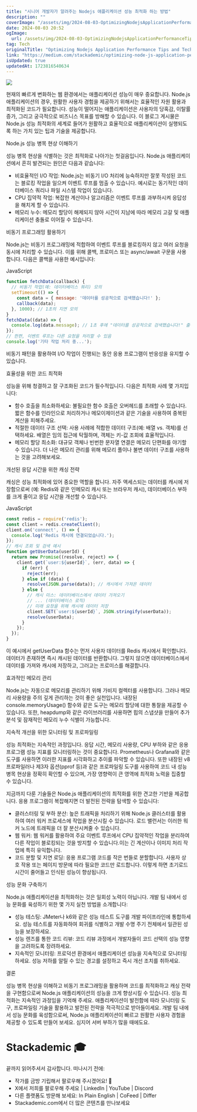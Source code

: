 ```yaml
---
title: "시니어 개발자가 알려주는 Nodejs 애플리케이션 성능 최적화 하는 방법"
description: ""
coverImage: "/assets/img/2024-08-03-OptimizingNodejsApplicationPerformanceTipsandTechniques_0.png"
date: 2024-08-03 20:52
ogImage: 
  url: /assets/img/2024-08-03-OptimizingNodejsApplicationPerformanceTipsandTechniques_0.png
tag: Tech
originalTitle: "Optimizing Nodejs Application Performance Tips and Techniques"
link: "https://medium.com/stackademic/optimizing-node-js-application-performance-tips-and-techniques-1eb3069a05ed"
isUpdated: true
updatedAt: 1723816540634
---
```




<img src="/assets/img/2024-08-03-OptimizingNodejsApplicationPerformanceTipsandTechniques_0.png" />

현재의 빠르게 변화하는 웹 환경에서는 애플리케이션 성능이 매우 중요합니다. Node.js 애플리케이션의 경우, 원활한 사용자 경험을 제공하기 위해서는 효율적인 자원 활용과 최적화된 코드가 필요합니다. 성능이 떨어지는 애플리케이션은 사용자의 당혹감, 이탈률 증가, 그리고 궁극적으로 비즈니스 목표를 방해할 수 있습니다. 이 블로그 게시물은 Node.js 성능 최적화의 세계로 들어가 원활하고 효율적으로 애플리케이션이 실행되도록 하는 가치 있는 팁과 기술을 제공합니다.

Node.js 성능 병목 현상 이해하기

성능 병목 현상을 식별하는 것은 최적화로 나아가는 첫걸음입니다. Node.js 애플리케이션에서 흔히 발견되는 원인은 다음과 같습니다:

<div class="content-ad"></div>

- 비효율적인 I/O 작업: Node.js는 비동기 I/O 처리에 능숙하지만 잘못 작성된 코드는 블로킹 작업을 일으켜 이벤트 루프를 멈출 수 있습니다. 예시로는 동기적인 데이터베이스 쿼리나 파일 시스템 작업이 있습니다.
- CPU 집약적 작업: 복잡한 계산이나 알고리즘은 이벤트 루프를 과부하시켜 응답성을 해치게 할 수 있습니다.
- 메모리 누수: 메모리 할당이 해제되지 않아 시간이 지남에 따라 메모리 고갈 및 애플리케이션 충돌로 이어질 수 있습니다.

비동기 프로그래밍 활용하기

Node.js는 비동기 프로그래밍에 적합하여 이벤트 루프를 블로킹하지 않고 여러 요청을 동시에 처리할 수 있습니다. 이를 위해 콜백, 프로미스 또는 async/await 구문을 사용합니다. 다음은 콜백을 사용한 예시입니다:

JavaScript

<div class="content-ad"></div>

```js
function fetchData(callback) {
  // 비동기 작업(예: 데이터베이스 쿼리) 모의
  setTimeout(() => {
    const data = { message: '데이터를 성공적으로 검색했습니다!' };
    callback(data);
  }, 1000); // 1초의 지연 모의
}
fetchData((data) => {
  console.log(data.message); // 1초 후에 "데이터를 성공적으로 검색했습니다!" 출력
});
// 한편, 이벤트 루프는 다른 요청을 처리할 수 있음
console.log('기타 작업 처리 중...');
```

비동기 패턴을 활용하여 I/O 작업이 진행되는 동안 응용 프로그램이 반응성을 유지할 수 있습니다.

효율성을 위한 코드 최적화

성능을 위해 청결하고 잘 구조화된 코드가 필수적입니다. 다음은 최적화 사례 몇 가지입니다:

<div class="content-ad"></div>

- 함수 호출을 최소화하세요: 불필요한 함수 호출은 오버헤드를 초래할 수 있습니다. 짧은 함수를 인라인으로 처리하거나 메모이제이션과 같은 기술을 사용하여 중복된 계산을 피해주세요.
- 적절한 데이터 구조 선택: 사용 사례에 적합한 데이터 구조(예: 배열 vs. 객체)를 선택하세요. 배열은 임의 접근에 탁월하며, 객체는 키-값 조회에 효율적입니다.
- 메모리 할당 최소화: 대규모 객체나 빈번한 문자열 연결은 메모리 단편화를 야기할 수 있습니다. 더 나은 메모리 관리를 위해 메모리 풀이나 불변 데이터 구조를 사용하는 것을 고려해보세요.

개선된 응답 시간을 위한 캐싱 전략

캐싱은 성능 최적화에 있어 중요한 역할을 합니다. 자주 액세스되는 데이터를 캐시에 저장함으로써 (예: Redis와 같은 인메모리 캐시 또는 브라우저 캐시), 데이터베이스 부하를 크게 줄이고 응답 시간을 개선할 수 있습니다.

JavaScript

<div class="content-ad"></div>

```js
const redis = require('redis');
const client = redis.createClient();
client.on('connect', () => {
  console.log('Redis 캐시에 연결되었습니다.');
});
// 캐시 조회 및 검색 예시
function getUserData(userId) {
  return new Promise((resolve, reject) => {
    client.get(`user:${userId}`, (err, data) => {
      if (err) {
        reject(err);
      } else if (data) {
        resolve(JSON.parse(data)); // 캐시에서 가져온 데이터
      } else {
        // 캐시 미스: 데이터베이스에서 데이터 가져오기
        // ... (데이터베이스 로직)
        // 미래 요청을 위해 캐시에 데이터 저장
        client.SET(`user:${userId}`, JSON.stringify(userData));
        resolve(userData);
      }
    });
  });
}
```

이 예시에서 getUserData 함수는 먼저 사용자 데이터를 Redis 캐시에서 확인합니다. 데이터가 존재하면 즉시 캐시된 데이터를 반환합니다. 그렇지 않으면 데이터베이스에서 데이터를 가져와 캐시에 저장하고, 그러고는 프로미스를 해결합니다.

효과적인 메모리 관리

Node.js는 자동으로 메모리를 관리하기 위해 가비지 컬렉터를 사용합니다. 그러나 메모리 사용량을 주의 깊게 관리하는 것이 좋은 실천입니다. 내장된 console.memoryUsage() 함수와 같은 도구는 메모리 할당에 대한 통찰을 제공할 수 있습니다. 또한, heapdump와 같은 라이브러리를 사용하면 힙의 스냅샷을 만들어 추가 분석 및 잠재적인 메모리 누수 식별이 가능합니다.


<div class="content-ad"></div>

지속적 개선을 위한 모니터링 및 프로파일링

성능 최적화는 지속적인 과정입니다. 응답 시간, 메모리 사용량, CPU 부하와 같은 응용 프로그램 성능 지표를 모니터링하는 것이 중요합니다. Prometheus나 Grafana와 같은 도구를 사용하면 이러한 지표를 시각화하고 추이를 파악할 수 있습니다. 또한 내장된 v8 프로파일러나 제3자 옵션(pprof 등)과 같은 프로파일링 도구를 사용하여 코드 내 성능 병목 현상을 정확히 확인할 수 있으며, 가장 영향력이 큰 영역에 최적화 노력을 집중할 수 있습니다.

지금까지 다룬 기술들은 Node.js 애플리케이션의 최적화를 위한 견고한 기반을 제공합니다. 응용 프로그램이 복잡해지면 더 발전된 전략을 탐색할 수 있습니다:

- 클러스터링 및 부하 분산: 높은 트래픽을 처리하기 위해 Node.js 클러스터를 활용하여 여러 워커 프로세스에 작업을 분산시킬 수 있습니다. 로드 밸런서는 이러한 워커 노드에 트래픽을 더 잘 분산시켜줄 수 있습니다.
- 웹 워커: 웹 워커를 활용하여 주요 이벤트 루프에서 CPU 집약적인 작업을 분리하여 다른 작업이 블로킹되는 것을 방지할 수 있습니다.이는 긴 계산이나 이미지 처리 작업에 특히 유익합니다.
- 코드 분할 및 지연 로딩: 응용 프로그램 코드를 작은 번들로 분할합니다. 사용자 상호 작용 또는 페이지 방문에 따라 필요한 코드만 로드합니다. 이렇게 하면 초기로드 시간이 줄어들고 인식된 성능이 향상됩니다.


<div class="content-ad"></div>

성능 문화 구축하기

Node.js 애플리케이션을 최적화하는 것은 일회성 노력이 아닙니다. 개발 팀 내에서 성능 문화를 육성하기 위한 몇 가지 실천 방법을 소개합니다:

- 성능 테스팅: JMeter나 k6와 같은 성능 테스트 도구를 개발 파이프라인에 통합하세요. 성능 테스트를 자동화하여 회귀를 식별하고 개발 수명 주기 전체에서 일관된 성능을 보장하세요.
- 성능 렌즈를 통한 코드 리뷰: 코드 리뷰 과정에서 개발자들이 코드 선택의 성능 영향을 고려하도록 장려하세요.
- 지속적인 모니터링: 프로덕션 환경에서 애플리케이션 성능을 지속적으로 모니터링하세요. 성능 저하를 알릴 수 있는 경고를 설정하고 즉시 개선 조치를 취하세요.

결론

<div class="content-ad"></div>

성능 병목 현상을 이해하고 비동기 프로그래밍을 활용하며 코드를 최적화하고 캐싱 전략을 구현함으로써 Node.js 애플리케이션의 성능을 크게 향상시킬 수 있습니다. 성능 최적화는 지속적인 과정임을 기억해 주세요. 애플리케이션이 발전함에 따라 모니터링 도구, 프로파일링 기술을 활용하고 발전된 전략을 적극적으로 받아들이세요. 개발 팀 내에서 성능 문화를 육성함으로써, Node.js 애플리케이션이 빠르고 원활한 사용자 경험을 제공할 수 있도록 만들어 보세요. 심지어 서버 부하가 많을 때에도요.

# Stackademic 🎓

끝까지 읽어주셔서 감사합니다. 떠나시기 전에:

- 작가를 금방 기립해서 팔로우해 주시겠어요! 👏
- X에서 저희를 팔로우해 주세요 | LinkedIn | YouTube | Discord
- 다른 플랫폼도 방문해 보세요: In Plain English | CoFeed | Differ
- Stackademic.com에서 더 많은 콘텐츠를 만나보세요